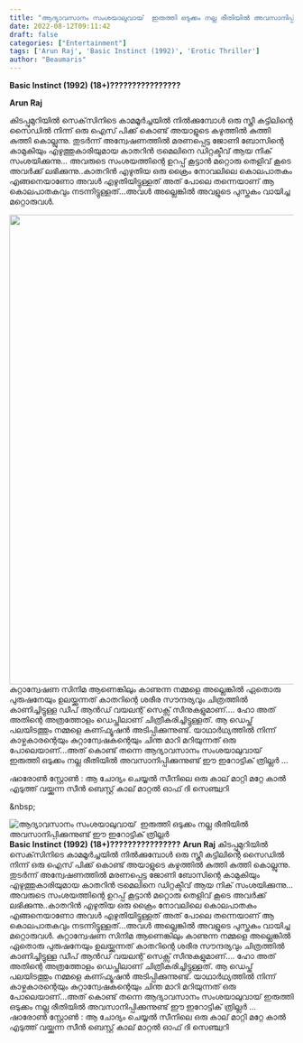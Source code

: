 ```yaml
---
title: "ആദ്യാവസാനം സംശയാലുവായ്  ഇരുത്തി ഒടുക്കം നല്ല രീതിയിൽ അവസാനിപ്പിക്കുന്നുണ്ട് ഈ ഇറോട്ടിക് ത്രില്ലർ"
date: 2022-08-12T09:11:42
draft: false
categories: ["Entertainment"]
tags: ['Arun Raj', 'Basic Instinct (1992)', 'Erotic Thriller']
author: "Beaumaris"
---
```


<strong>Basic Instinct (1992)</strong>
<strong>(18+)????????????????</strong>

<strong>Arun Raj</strong>

കിടപ്പുമുറിയിൽ സെക്‌സിനിടെ കാമമൂർച്ചയിൽ നിൽക്കുമ്പോൾ ഒരു സ്ത്രീ കട്ടിലിന്റെ സൈഡിൽ നിന്ന് ഒരു ഐസ് പിക്ക് കൊണ്ട് അയാളുടെ കഴുത്തിൽ കുത്തി കുത്തി കൊല്ലുന്നു. തുടർന്ന് അന്വേഷണത്തിൽ മരണപ്പെട്ട ജോണി ബോസിന്റെ കാമുകിയും എഴുത്തുകാരിയുമായ കാതറിൻ ട്രമെലിനെ ഡിറ്റക്ടീവ് ആയ നിക് സംശയിക്കുന്നു… അവരുടെ സംശയത്തിന്റെ ഉറപ്പ് കൂട്ടാൻ മറ്റൊരു തെളിവ് കൂടെ അവർക്ക് ലഭിക്കുന്നു..കാതറിൻ എഴുതിയ ഒരു ക്രൈം നോവലിലെ കൊലപാതകം എങ്ങനെയാണോ അവൾ എഴുതിയിട്ടുള്ളത് അത് പോലെ തന്നെയാണ് ആ കൊലപാതകവും നടന്നിട്ടുള്ളത്…അവൾ അല്ലെങ്കിൽ അവളുടെ പുസ്തകം വായിച്ച മറ്റൊരുവൾ.

<img class="size-full wp-image-346430 aligncenter" src="https://cdn.boolokam.com/articles/2022/08/hrhhhrrhh.jpg" alt="" width="720" height="833" />കുറ്റാന്വേഷണ സിനിമ ആണെങ്കിലും കാണുന്ന നമ്മളെ അല്ലെങ്കിൽ ഏതൊരു പുരുഷനേയും ഉലയ്ക്കുന്നത് കാതറിന്റെ ശരീര സൗന്ദര്യവും ചിത്രത്തിൽ കാണിച്ചിട്ടുള്ള ഡീപ് ആൻഡ് വയലന്റ് സെക്സ് സീനുകളുമാണ്…. ഹോ അത് അതിന്റെ അത്രത്തോളം ഡെപ്തിലാണ് ചിത്രീകരിച്ചിട്ടുള്ളത്. ആ ഡെപ്ത് പലയിടത്തും നമ്മളെ കണ്ഫ്യൂഷൻ അടിപ്പിക്കുന്നുണ്ട്. യാഥാർഥ്യത്തിൽ നിന്ന് കാഴ്ചകാരന്റെയും കുറ്റാന്വേഷകന്റെയും ചിന്ത മാറി മറിയുന്നത് ഒരു പോലെയാണ്…അത് കൊണ്ട് തന്നെ ആദ്യാവസാനം സംശയാലുവായ്  ഇരുത്തി ഒടുക്കം നല്ല രീതിയിൽ അവസാനിപ്പിക്കുന്നുണ്ട് ഈ ഇറോട്ടിക് ത്രില്ലർ …

ഷാരോൺ സ്റ്റോൺ : ആ ചോദ്യം ചെയ്യൽ സീനിലെ ഒരു കാല് മാറ്റി മറ്റേ കാൽ എടുത്ത് വയ്ക്കുന്ന സീൻ ബെസ്റ്റ് കാല് മാറ്റൽ ഓഫ് ദി സെഞ്ച്വറി

&amp;nbsp;


![ആദ്യാവസാനം സംശയാലുവായ്  ഇരുത്തി ഒടുക്കം നല്ല രീതിയിൽ അവസാനിപ്പിക്കുന്നുണ്ട് ഈ ഇറോട്ടിക് ത്രില്ലർ](https://cdn.boolokam.com/articles/2022/08/hrhhhrrhh.jpg)**Basic Instinct (1992)** **(18+)????????????????** **Arun Raj** കിടപ്പുമുറിയിൽ സെക്‌സിനിടെ കാമമൂർച്ചയിൽ നിൽക്കുമ്പോൾ ഒരു സ്ത്രീ കട്ടിലിന്റെ സൈഡിൽ നിന്ന് ഒരു ഐസ് പിക്ക് കൊണ്ട് അയാളുടെ കഴുത്തിൽ കുത്തി കുത്തി കൊല്ലുന്നു. തുടർന്ന് അന്വേഷണത്തിൽ മരണപ്പെട്ട ജോണി ബോസിന്റെ കാമുകിയും എഴുത്തുകാരിയുമായ കാതറിൻ ട്രമെലിനെ ഡിറ്റക്ടീവ് ആയ നിക് സംശയിക്കുന്നു… അവരുടെ സംശയത്തിന്റെ ഉറപ്പ് കൂട്ടാൻ മറ്റൊരു തെളിവ് കൂടെ അവർക്ക് ലഭിക്കുന്നു..കാതറിൻ എഴുതിയ ഒരു ക്രൈം നോവലിലെ കൊലപാതകം എങ്ങനെയാണോ അവൾ എഴുതിയിട്ടുള്ളത് അത് പോലെ തന്നെയാണ് ആ കൊലപാതകവും നടന്നിട്ടുള്ളത്…അവൾ അല്ലെങ്കിൽ അവളുടെ പുസ്തകം വായിച്ച മറ്റൊരുവൾ. കുറ്റാന്വേഷണ സിനിമ ആണെങ്കിലും കാണുന്ന നമ്മളെ അല്ലെങ്കിൽ ഏതൊരു പുരുഷനേയും ഉലയ്ക്കുന്നത് കാതറിന്റെ ശരീര സൗന്ദര്യവും ചിത്രത്തിൽ കാണിച്ചിട്ടുള്ള ഡീപ് ആൻഡ് വയലന്റ് സെക്സ് സീനുകളുമാണ്…. ഹോ അത് അതിന്റെ അത്രത്തോളം ഡെപ്തിലാണ് ചിത്രീകരിച്ചിട്ടുള്ളത്. ആ ഡെപ്ത് പലയിടത്തും നമ്മളെ കണ്ഫ്യൂഷൻ അടിപ്പിക്കുന്നുണ്ട്. യാഥാർഥ്യത്തിൽ നിന്ന് കാഴ്ചകാരന്റെയും കുറ്റാന്വേഷകന്റെയും ചിന്ത മാറി മറിയുന്നത് ഒരു പോലെയാണ്…അത് കൊണ്ട് തന്നെ ആദ്യാവസാനം സംശയാലുവായ് ഇരുത്തി ഒടുക്കം നല്ല രീതിയിൽ അവസാനിപ്പിക്കുന്നുണ്ട് ഈ ഇറോട്ടിക് ത്രില്ലർ … ഷാരോൺ സ്റ്റോൺ : ആ ചോദ്യം ചെയ്യൽ സീനിലെ ഒരു കാല് മാറ്റി മറ്റേ കാൽ എടുത്ത് വയ്ക്കുന്ന സീൻ ബെസ്റ്റ് കാല് മാറ്റൽ ഓഫ് ദി സെഞ്ച്വറി &nbsp;

